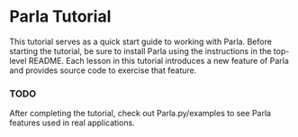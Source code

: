 # Parla Tutorial

This tutorial serves as a quick start guide to working with Parla. 
Before starting the tutorial, be sure to install Parla using the instructions in the top-level README. 
Each lesson in this tutorial introduces a new feature of Parla and provides source code to exercise that feature. 

### TODO

After completing the tutorial, check out Parla.py/examples to see Parla features used in real applications. 
